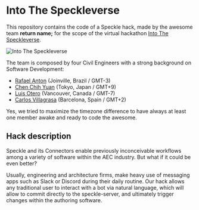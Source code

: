 # Into The Speckleverse
This repository contains the code of a Speckle hack, made by the awesome team **return name;** 
for the scope of the virtual hackathon
[Into The Speckleverse](https://speckle.systems/blog/into-the-speckleverse/).

![Into The Speckleverse](https://speckle.systems/content/images/size/w2000/2022/03/preview.png)

The team is composed by four Civil Engineers with a strong background on Software Development:
- [Rafael Anton](https://github.com/antonrafael) (Joinville, Brazil / GMT-3)
- [Chen Chih Yuan](https://github.com/ChenChihYuan) (Tokyo, Japan / GMT+9)
- [Luis Otero](https://github.com/alonsooteroseminario) (Vancouver, Canada / GMT-7)
- [Carlos Villagrasa](https://github.com/cvillagrasa) (Barcelona, Spain / GMT+2)

Yes, we tried to maximize the timezone difference to have always at least one member awake and 
ready to code the awesome. 

## Hack description
Speckle and its Connectors enable previously inconceivable workflows among a variety of software 
within the AEC industry. But what if it could be even better?

Usually, engineering and architecture firms, make heavy use of messaging apps such as Slack or 
Discord during their daily routine. Our hack allows any traditional user to interact with a bot 
via natural language, which will allow to commit directly to the speckle-server, and ultimately 
trigger changes within the authoring software.
